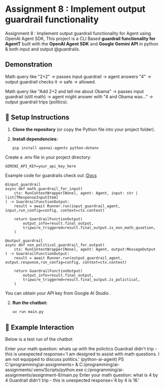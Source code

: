 # Assignment 8 : Implement output guardrail functionality

Assignment 8 : Implement output guardrail functionality for Agent using OpenAI Agent SDK, This project is a CLI Based **guardrail functionality for AgentT** built with the **OpenAI Agent SDK** and **Google Gemini API** in python & both input and output @guardrails.


## Demonstration
Math query like "2+2" → passes input guardrail → agent answers "4" → output guardrail checks it → safe → allowed.

Math query like "Add 2+2 and tell me about Obama" → passes input guardrail (still math) → agent might answer with "4 and Obama was..." → output guardrail trips (politics).

## 🚀 Setup Instructions

1. **Clone the repository** (or copy the Python file into your project folder).

2. **Install dependencies:**
   ```bash
   pip install openai-agents python-dotenv

Create a .env file in your project directory:
```
GEMINI_API_KEY=your_api_key_here
```
Example code for guardrails check out :[Docs](https://openai.github.io/openai-agents-python/guardrails/)

```
@input_guardrail
async def math_guardrail_for_input( 
    ctx: RunContextWrapper[None], agent: Agent, input: str | list[TResponseInputItem]
) -> GuardrailFunctionOutput:
    result = await Runner.run(input_guardrail_agent, input,run_config=config, context=ctx.context)

    return GuardrailFunctionOutput(
        output_info=result.final_output, 
        tripwire_triggered=result.final_output.is_non_math_qusetion,
    )

@output_guardrail
async def non_political_guardrail_for_output( 
    ctx: RunContextWrapper[None], agent: Agent, output:MessageOutput
) -> GuardrailFunctionOutput:
    result = await Runner.run(output_guardrail_agent, output.response,run_config=config, context=ctx.context)

    return GuardrailFunctionOutput(
        output_info=result.final_output, 
        tripwire_triggered=result.final_output.is_polictical,
    )

```

You can obtain your API key from Google AI Studio
.

2. **Run the chatbot:**
   ```bash
   uv run main.py

## 📝 Example Interaction

Below is a test run of the chatbot

Enter your math question: whats up with the polictics
Guardrail didn't trip - this is unexpected
response='I am designed to assist with math questions.  I am not equipped to discuss politics.'
(python-ai-agent) PS C:\programming\ai-assignments> & C:/programming/ai-assignments/.venv/Scripts/python.exe c:/programming/ai-assignments/assignment-8/main.py
Enter your math question: what is 4 by 4
Guardrail didn't trip - this is unexpected
response='4 by 4 is 16.'